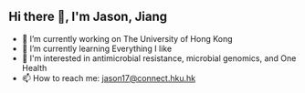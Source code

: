 ## Hi there 👋, I'm Jason, Jiang

- 🔭 I’m currently working on The University of Hong Kong
- 🌱 I’m currently learning Everything I like
- 💬 I'm interested in antimicrobial resistance, microbial genomics, and One Health
- 📫 How to reach me: jason17@connect.hku.hk

